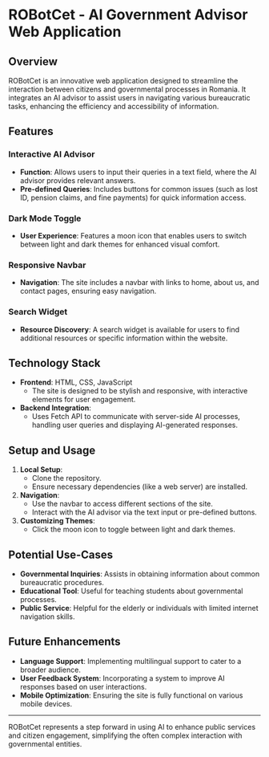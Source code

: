 # ROBotCet - AI Government Advisor Web Application

## Overview
ROBotCet is an innovative web application designed to streamline the interaction between citizens and governmental processes in Romania. It integrates an AI advisor to assist users in navigating various bureaucratic tasks, enhancing the efficiency and accessibility of information.

## Features

### Interactive AI Advisor
- **Function**: Allows users to input their queries in a text field, where the AI advisor provides relevant answers.
- **Pre-defined Queries**: Includes buttons for common issues (such as lost ID, pension claims, and fine payments) for quick information access.

### Dark Mode Toggle
- **User Experience**: Features a moon icon that enables users to switch between light and dark themes for enhanced visual comfort.

### Responsive Navbar
- **Navigation**: The site includes a navbar with links to home, about us, and contact pages, ensuring easy navigation.

### Search Widget
- **Resource Discovery**: A search widget is available for users to find additional resources or specific information within the website.

## Technology Stack
- **Frontend**: HTML, CSS, JavaScript
  - The site is designed to be stylish and responsive, with interactive elements for user engagement.
- **Backend Integration**:
  - Uses Fetch API to communicate with server-side AI processes, handling user queries and displaying AI-generated responses.

## Setup and Usage
1. **Local Setup**:
   - Clone the repository.
   - Ensure necessary dependencies (like a web server) are installed.
2. **Navigation**:
   - Use the navbar to access different sections of the site.
   - Interact with the AI advisor via the text input or pre-defined buttons.
3. **Customizing Themes**:
   - Click the moon icon to toggle between light and dark themes.

## Potential Use-Cases
- **Governmental Inquiries**: Assists in obtaining information about common bureaucratic procedures.
- **Educational Tool**: Useful for teaching students about governmental processes.
- **Public Service**: Helpful for the elderly or individuals with limited internet navigation skills.

## Future Enhancements
- **Language Support**: Implementing multilingual support to cater to a broader audience.
- **User Feedback System**: Incorporating a system to improve AI responses based on user interactions.
- **Mobile Optimization**: Ensuring the site is fully functional on various mobile devices.

---

ROBotCet represents a step forward in using AI to enhance public services and citizen engagement, simplifying the often complex interaction with governmental entities.
